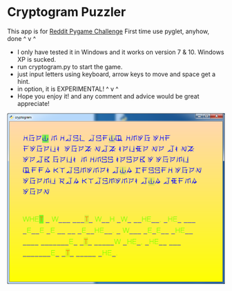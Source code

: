 # Cryptogram Puzzler

This app is for [Reddit Pygame Challenge](https://www.reddit.com/r/pygame/comments/59de3x/challenge_cryptogram_puzzler/)
First time use pyglet, anyhow, done ^ v ^
  - I only have tested it in Windows and it works on version 7 & 10. Windows XP is sucked.
  - run cryptogram.py to start the game.
  - just input letters using keyboard, arrow keys to move and space get a hint.
  - in option, it is EXPERIMENTAL! ^ v ^
  - Hope you enjoy it! and any comment and advice would be great appreciate!
  
  
![screenshot](https://github.com/xinmingzhang/cryptogram/blob/master/screenshot.png)


